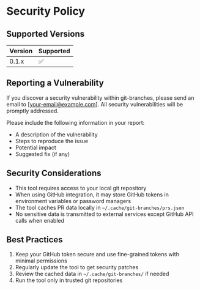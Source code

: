 # Security Policy

## Supported Versions

| Version | Supported          |
| ------- | ------------------ |
| 0.1.x   | :white_check_mark: |

## Reporting a Vulnerability

If you discover a security vulnerability within git-branches, please send an email to [your-email@example.com]. All security vulnerabilities will be promptly addressed.

Please include the following information in your report:

- A description of the vulnerability
- Steps to reproduce the issue
- Potential impact
- Suggested fix (if any)

## Security Considerations

- This tool requires access to your local git repository
- When using GitHub integration, it may store GitHub tokens in environment variables or password managers
- The tool caches PR data locally in `~/.cache/git-branches/prs.json`
- No sensitive data is transmitted to external services except GitHub API calls when enabled

## Best Practices

1. Keep your GitHub token secure and use fine-grained tokens with minimal permissions
2. Regularly update the tool to get security patches
3. Review the cached data in `~/.cache/git-branches/` if needed
4. Run the tool only in trusted git repositories
